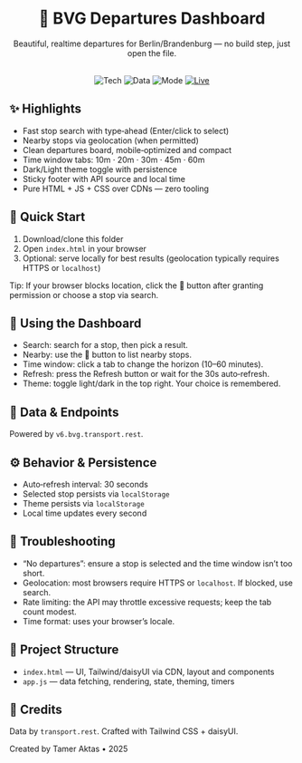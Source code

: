 <div align="center">

# 🚉 BVG Departures Dashboard

Beautiful, realtime departures for Berlin/Brandenburg — no build step, just open the file.

<br/>

<img alt="Tech" src="https://img.shields.io/badge/CDN%20Only-Tailwind%20v4%20%2B%20daisyUI%20v5-14b8a6?style=for-the-badge"/>
<img alt="Data" src="https://img.shields.io/badge/Data-v6.bvg.transport.rest-3b82f6?style=for-the-badge"/>
<img alt="Mode" src="https://img.shields.io/badge/Themes-Light%20%E2%97%8F%20Dark-8b5cf6?style=for-the-badge"/>
<a href="https://bvg.tameraktas.de"><img alt="Live" src="https://img.shields.io/badge/Live%20Site-bvg.tameraktas.de-10b981?style=for-the-badge"/></a>

</div>

## ✨ Highlights

- Fast stop search with type‑ahead (Enter/click to select)
- Nearby stops via geolocation (when permitted)
- Clean departures board, mobile‑optimized and compact
- Time window tabs: 10m · 20m · 30m · 45m · 60m
- Dark/Light theme toggle with persistence
- Sticky footer with API source and local time
- Pure HTML + JS + CSS over CDNs — zero tooling

## 🚀 Quick Start

1) Download/clone this folder
2) Open `index.html` in your browser
3) Optional: serve locally for best results (geolocation typically requires HTTPS or `localhost`)

Tip: If your browser blocks location, click the 📍 button after granting permission or choose a stop via search.

## 🧭 Using the Dashboard

- Search: search for a stop, then pick a result.
- Nearby: use the 📍 button to list nearby stops.
- Time window: click a tab to change the horizon (10–60 minutes).
- Refresh: press the Refresh button or wait for the 30s auto‑refresh.
- Theme: toggle light/dark in the top right. Your choice is remembered.

## 🧩 Data & Endpoints

Powered by `v6.bvg.transport.rest`.

## ⚙️ Behavior & Persistence

- Auto‑refresh interval: 30 seconds
- Selected stop persists via `localStorage`
- Theme persists via `localStorage`
- Local time updates every second

## 🔎 Troubleshooting

- “No departures”: ensure a stop is selected and the time window isn’t too short.
- Geolocation: most browsers require HTTPS or `localhost`. If blocked, use search.
- Rate limiting: the API may throttle excessive requests; keep the tab count modest.
- Time format: uses your browser’s locale.

## 📁 Project Structure

- `index.html` — UI, Tailwind/daisyUI via CDN, layout and components
- `app.js` — data fetching, rendering, state, theming, timers

## 🙌 Credits

Data by `transport.rest`. Crafted with Tailwind CSS + daisyUI.

Created by Tamer Aktas • 2025


